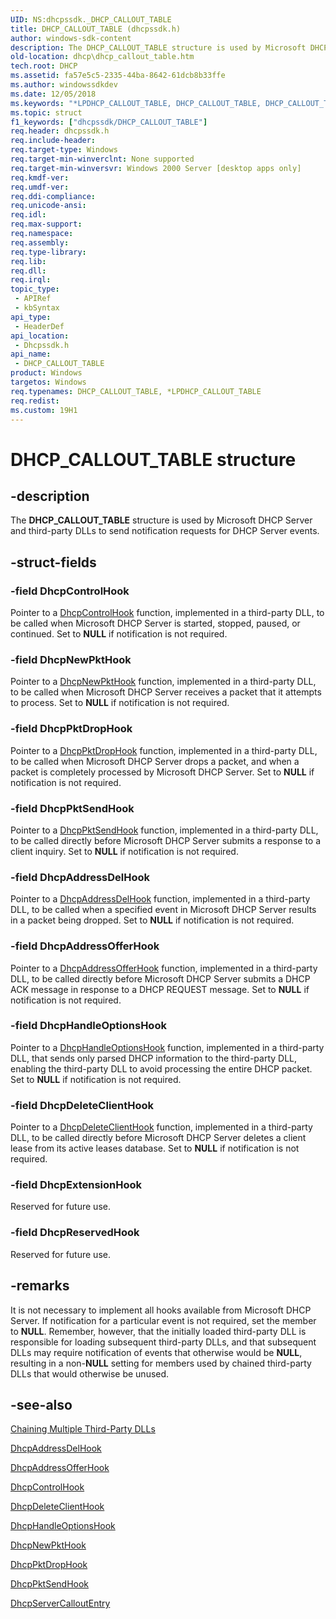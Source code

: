```yaml
---
UID: NS:dhcpssdk._DHCP_CALLOUT_TABLE
title: DHCP_CALLOUT_TABLE (dhcpssdk.h)
author: windows-sdk-content
description: The DHCP_CALLOUT_TABLE structure is used by Microsoft DHCP Server and third-party DLLs to send notification requests for DHCP Server events.
old-location: dhcp\dhcp_callout_table.htm
tech.root: DHCP
ms.assetid: fa57e5c5-2335-44ba-8642-61dcb8b33ffe
ms.author: windowssdkdev
ms.date: 12/05/2018
ms.keywords: "*LPDHCP_CALLOUT_TABLE, DHCP_CALLOUT_TABLE, DHCP_CALLOUT_TABLE structure [DHCP], LPDHCP_CALLOUT_TABLE, LPDHCP_CALLOUT_TABLE structure pointer [DHCP], _dhcp_dhcp_callout_table, dhcp.dhcp_callout_table, dhcpssdk/DHCP_CALLOUT_TABLE, dhcpssdk/LPDHCP_CALLOUT_TABLE"
ms.topic: struct
f1_keywords: ["dhcpssdk/DHCP_CALLOUT_TABLE"]
req.header: dhcpssdk.h
req.include-header: 
req.target-type: Windows
req.target-min-winverclnt: None supported
req.target-min-winversvr: Windows 2000 Server [desktop apps only]
req.kmdf-ver: 
req.umdf-ver: 
req.ddi-compliance: 
req.unicode-ansi: 
req.idl: 
req.max-support: 
req.namespace: 
req.assembly: 
req.type-library: 
req.lib: 
req.dll: 
req.irql: 
topic_type:
 - APIRef
 - kbSyntax
api_type:
 - HeaderDef
api_location:
 - Dhcpssdk.h
api_name:
 - DHCP_CALLOUT_TABLE
product: Windows
targetos: Windows
req.typenames: DHCP_CALLOUT_TABLE, *LPDHCP_CALLOUT_TABLE
req.redist: 
ms.custom: 19H1
---
```


# DHCP_CALLOUT_TABLE structure


## -description


The 
<b>DHCP_CALLOUT_TABLE</b> structure is used by Microsoft DHCP Server and third-party DLLs to send notification requests for DHCP Server events.


## -struct-fields




### -field DhcpControlHook

Pointer to a 
<a href="https://docs.microsoft.com/previous-versions/windows/desktop/api/dhcpssdk/nc-dhcpssdk-lpdhcp_control">DhcpControlHook</a> function, implemented in a third-party DLL, to be called when Microsoft DHCP Server is started, stopped, paused, or continued. Set to <b>NULL</b> if notification is not required.


### -field DhcpNewPktHook

Pointer to a 
<a href="https://docs.microsoft.com/previous-versions/windows/desktop/api/dhcpssdk/nc-dhcpssdk-lpdhcp_newpkt">DhcpNewPktHook</a> function, implemented in a third-party DLL, to be called when Microsoft DHCP Server receives a packet that it attempts to process. Set to <b>NULL</b> if notification is not required.


### -field DhcpPktDropHook

Pointer to a 
<a href="https://docs.microsoft.com/previous-versions/windows/desktop/api/dhcpssdk/nc-dhcpssdk-lpdhcp_drop_send">DhcpPktDropHook</a> function, implemented in a third-party DLL, to be called when Microsoft DHCP Server drops a packet, and when a packet is completely processed by Microsoft DHCP Server. Set to <b>NULL</b> if notification is not required.


### -field DhcpPktSendHook

Pointer to a 
<a href="https://docs.microsoft.com/previous-versions/windows/desktop/legacy/aa363294(v=vs.85)">DhcpPktSendHook</a> function, implemented in a third-party DLL, to be called directly before Microsoft DHCP Server submits a response to a client inquiry. Set to <b>NULL</b> if notification is not required.


### -field DhcpAddressDelHook

Pointer to a 
<a href="https://docs.microsoft.com/previous-versions/windows/desktop/api/dhcpssdk/nc-dhcpssdk-lpdhcp_prob">DhcpAddressDelHook</a> function, implemented in a third-party DLL, to be called when a specified event in Microsoft DHCP Server results in a packet being dropped. Set to <b>NULL</b> if notification is not required.


### -field DhcpAddressOfferHook

Pointer to a 
<a href="https://docs.microsoft.com/previous-versions/windows/desktop/api/dhcpssdk/nc-dhcpssdk-lpdhcp_give_address">DhcpAddressOfferHook</a> function, implemented in a third-party DLL, to be called directly before Microsoft DHCP Server submits a DHCP ACK message in response to a DHCP REQUEST message. Set to <b>NULL</b> if notification is not required.


### -field DhcpHandleOptionsHook

Pointer to a 
<a href="https://docs.microsoft.com/previous-versions/windows/desktop/api/dhcpssdk/nc-dhcpssdk-lpdhcp_handle_options">DhcpHandleOptionsHook</a> function, implemented in a third-party DLL, that sends only parsed DHCP information to the third-party DLL, enabling the third-party DLL to avoid processing the entire DHCP packet. Set to <b>NULL</b> if notification is not required.


### -field DhcpDeleteClientHook

Pointer to a 
<a href="https://docs.microsoft.com/previous-versions/windows/desktop/api/dhcpssdk/nc-dhcpssdk-lpdhcp_delete_client">DhcpDeleteClientHook</a> function, implemented in a third-party DLL, to be called directly before Microsoft DHCP Server deletes a client lease from its active leases database. Set to <b>NULL</b> if notification is not required.


### -field DhcpExtensionHook

Reserved for future use.


### -field DhcpReservedHook

Reserved for future use.


## -remarks



It is not necessary to implement all hooks available from Microsoft DHCP Server. If notification for a particular event is not required, set the member to <b>NULL</b>. Remember, however, that the initially loaded third-party DLL is responsible for loading subsequent third-party DLLs, and that subsequent DLLs may require notification of events that otherwise would be <b>NULL</b>, resulting in a non-<b>NULL</b> setting for members used by chained third-party DLLs that would otherwise be unused.




## -see-also




<a href="https://docs.microsoft.com/previous-versions/windows/desktop/dhcp/chaining-multiple-third-party-dlls">Chaining Multiple Third-Party DLLs</a>



<a href="https://docs.microsoft.com/previous-versions/windows/desktop/api/dhcpssdk/nc-dhcpssdk-lpdhcp_prob">DhcpAddressDelHook</a>



<a href="https://docs.microsoft.com/previous-versions/windows/desktop/api/dhcpssdk/nc-dhcpssdk-lpdhcp_give_address">DhcpAddressOfferHook</a>



<a href="https://docs.microsoft.com/previous-versions/windows/desktop/api/dhcpssdk/nc-dhcpssdk-lpdhcp_control">DhcpControlHook</a>



<a href="https://docs.microsoft.com/previous-versions/windows/desktop/api/dhcpssdk/nc-dhcpssdk-lpdhcp_delete_client">DhcpDeleteClientHook</a>



<a href="https://docs.microsoft.com/previous-versions/windows/desktop/api/dhcpssdk/nc-dhcpssdk-lpdhcp_handle_options">DhcpHandleOptionsHook</a>



<a href="https://docs.microsoft.com/previous-versions/windows/desktop/api/dhcpssdk/nc-dhcpssdk-lpdhcp_newpkt">DhcpNewPktHook</a>



<a href="https://docs.microsoft.com/previous-versions/windows/desktop/api/dhcpssdk/nc-dhcpssdk-lpdhcp_drop_send">DhcpPktDropHook</a>



<a href="https://docs.microsoft.com/previous-versions/windows/desktop/legacy/aa363294(v=vs.85)">DhcpPktSendHook</a>



<a href="https://docs.microsoft.com/previous-versions/windows/desktop/api/dhcpssdk/nc-dhcpssdk-lpdhcp_entry_point_func">DhcpServerCalloutEntry</a>
 

 

